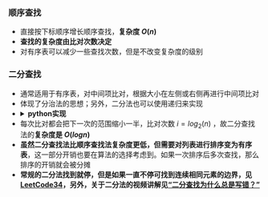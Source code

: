 ### 顺序查找
* 直接按下标顺序增长顺序查找，**复杂度 $O(n)$**
* **查找的复杂度由比对次数决定**
* 对有序表可以减少一些查找次数，但是不改变复杂度的级别

### 二分查找
* 通常适用于有序表，对中间项比对，根据大小在左侧或右侧再进行中间项比对
* 体现了分治法的思想；另外，二分法也可以使用递归来实现
* <details><summary><b>python实现</b></summary>
    <pre><code>
    def binarySearch(alist, item):  
        first = 0 
        last = len(alist) - 1  
        found = False 
        while first <= last and not found:  
            midpoint = (first + last) // 2 
            if alist[midpoint] == item:  
                found = True 
            else: 
                if item < alistd[midpoint]: 
                    last = midpoint - 1  
                else: 
                    first = midpoint + 1 
        return found</code></pre></details>
* 每次比对都会把下一次的范围缩小一半，比对次数 $i=log_2(n)$ ，故二分查找法的**复杂度是 $O(logn)$**
* **虽然二分查找法比顺序查找法复杂度更低，但需要对列表进行排序变为有序表**，这一部分开销也要在算法的选择考虑到。如果一次排序后多次查找，那么排序的开销就会被分摊
* **常规的二分法找到就停，但是如果一直不停可找到连续相同元素的边界，见[LeetCode34](../LeetCode_Hot100/34.在排序数组中查找元素的第一个和最后一个位置.py)，另外，关于二分法的视频讲解见[“二分查找为什么总是写错？”](https://www.bilibili.com/video/BV1d54y1q7k7)**


